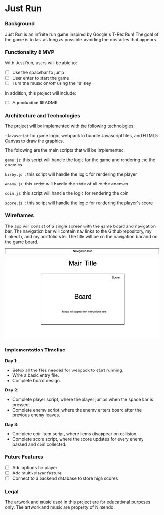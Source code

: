 # Just Run

### Background

Just Run is an infinite run game inspired by Google's T-Rex Run! The goal of the game is to last as long as possible, avoiding the obstacles that appears.

### Functionality & MVP 

With Just Run, users will be able to:

- [ ] Use the spacebar to jump
- [ ] User enter to start the game
- [ ] Turn the music on/off using the "s" key

In addition, this project will include:

- [ ] A production README

### Architecture and Technologies

The project will be implemented with the following technologies:

-`Javascript` for game logic, webpack to bundle Javascript files, and HTML5 Canvas to draw the graphics.

The following are the main scripts that will be implemented:

`game.js`: this script will handle the logic for the game and rendering the the enemies

`kirby.js `: this script will handle the logic for rendering the player

`enemy.js`: this script will handle the state of all of the enemies

`coin.js`: this script will handle the logic for rendering the coin

`score.js `: this script will handle the logic for rendering the player's score

### Wireframes

The app will consist of a single screen with the game board and navigation bar. The navigation bar will contain nav links to the Github repository, my LinkedIn, and my portfolio site. The title will be on the navigation bar and on the game board.

![WireframeImage](images/wireframe.png)

### Implementation Timeline

**Day 1**: 
- Setup all the files needed for webpack to start running.
- Write a basic entry file.
- Complete board design.

**Day 2**: 
- Complete player script, where the player jumps when the space bar is pressed.
- Complete enemy script, where the enemy enters board after the previous enemy leaves.

**Day 3**: 
- Complete coin item script, where items disappear on collision.
- Complete score script, where the score updates for every enemy passed and coin collected.

### Future Features
- [ ] Add options for player
- [ ] Add multi-player feature
- [ ] Connect to a backend database to store high scores

### Legal

The artwork and music used in this project are for educational purposes only. The artwork and music are property of Nintendo.


